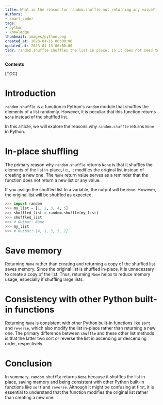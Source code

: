 ```yaml
---
title: What is the reason for random.shuffle not returning any value?
authors:
- smart_coder
tags:
- python
- knowledge
thumbnail: images/python.png
created_at: 2023-04-16 00:00:00
updated_at: 2023-04-16 00:00:00
tldr: random.shuffle shuffles the list in place, so it does not need to return a new list and returns None to indicate that the list has been shuffled.
---
```


**Contents**

[TOC]

# Introduction

`random.shuffle` is a function in Python's `random` module that shuffles the elements of a list randomly. However, it is peculiar that this function returns `None` instead of the shuffled list. 

In this article, we will explore the reasons why `random.shuffle` returns `None` in Python. 

# In-place shuffling

The primary reason why `random.shuffle` returns `None` is that it shuffles the elements of the list in-place, i.e., it modifies the original list instead of creating a new one. The `None` return value serves as a reminder that the function does not return a new list or any value. 

If you assign the shuffled list to a variable, the output will be `None`. However, the original list will be shuffled as expected. 

```python
>>> import random
>>> my_list = [1, 2, 3, 4, 5]
>>> shuffled_list = random.shuffle(my_list)
>>> shuffled_list     
>>> # Output: None
>>> my_list         
>>> # Output: [4, 1, 3, 5, 2]
```

# Save memory

Returning `None` rather than creating and returning a copy of the shuffled list saves memory. Since the original list is shuffled in-place, it is unnecessary to create a copy of the list. Thus, returning `None` helps to reduce memory usage, especially if shuffling large lists. 

# Consistency with other Python built-in functions

Returning `None` is consistent with other Python built-in functions like `sort` and `reverse`, which also modify the list in-place rather than returning a new one. The primary difference between `shuffle` and these other list methods is that the latter two sort or reverse the list in ascending or descending order, respectively. 

# Conclusion 

In summary, `random.shuffle` returns `None` because it shuffles the list in-place, saving memory and being consistent with other Python built-in functions like `sort` and `reverse`. Although it might be confusing at first, it is essential to understand that the function modifies the original list rather than creating a new one.
